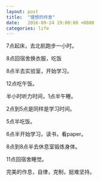 ```yaml
---
layout: post
title:  "理想的作息"
date:   2016-09-24 19:00:00 +0800
categories: life
---
```


7点起床，去北航跑步一小时。

8点回宿舍换衣服，吃饭

8点半去实验室，开始学习。

12点吃午饭。

半小时听力时间，1点半午睡。

2点到5点是同样是学习时间。

5点半吃饭。

6点半开始学习，读书，看paper。

8点到8点半去休息室锻炼身体。

11点回宿舍睡觉。

完美的作息，自律，克制，挺难坚持。